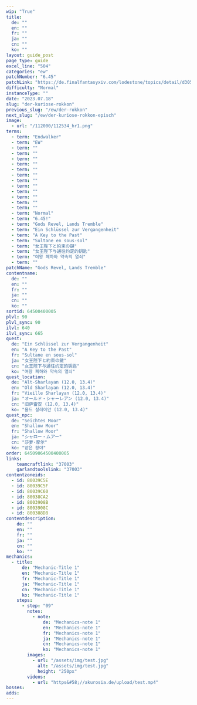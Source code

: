 ```yaml
---
wip: "True"
title:
  de: ""
  en: ""
  fr: ""
  ja: ""
  cn: ""
  ko: ""
layout: guide_post
page_type: guide
excel_line: "504"
categories: "ew"
patchNumber: "6.45"
patchLink: "https://de.finalfantasyxiv.com/lodestone/topics/detail/d305b474ca372f16a4bf7449bd2725b4e14a01dc"
difficulty: "Normal"
instanceType: ""
date: "2023.07.18"
slug: "der-kuriose-rokkon"
previous_slug: "/ew/der-rokkon"
next_slug: "/ew/der-kuriose-rokkon-episch"
image:
  - url: "/112000/112534_hr1.png"
terms:
  - term: "Endwalker"
  - term: "EW"
  - term: ""
  - term: ""
  - term: ""
  - term: ""
  - term: ""
  - term: ""
  - term: ""
  - term: ""
  - term: ""
  - term: ""
  - term: ""
  - term: ""
  - term: "Normal"
  - term: "6.45!"
  - term: "Gods Revel, Lands Tremble"
  - term: "Ein Schlüssel zur Vergangenheit"
  - term: "A Key to the Past"
  - term: "Sultane en sous-sol"
  - term: "女王陛下と約束の鍵"
  - term: "女王陛下与通往约定的钥匙"
  - term: "여왕 폐하와 약속의 열쇠"
  - term: ""
patchName: "Gods Revel, Lands Tremble"
contentname:
  de: ""
  en: ""
  fr: ""
  ja: ""
  cn: ""
  ko: ""
sortid: 64500400005
plvl: 90
plvl_sync: 90
ilvl: 640
ilvl_sync: 665
quest:
  de: "Ein Schlüssel zur Vergangenheit"
  en: "A Key to the Past"
  fr: "Sultane en sous-sol"
  ja: "女王陛下と約束の鍵"
  cn: "女王陛下与通往约定的钥匙"
  ko: "여왕 폐하와 약속의 열쇠"
quest_location:
  de: "Alt-Sharlayan (12.0, 13.4)"
  en: "Old Sharlayan (12.0, 13.4)"
  fr: "Vieille Sharlayan (12.0, 13.4)"
  ja: "オールド・シャーレアン (12.0, 13.4)"
  cn: "旧萨雷安 (12.0, 13.4)"
  ko: "올드 샬레이안 (12.0, 13.4)"
quest_npc:
  de: "Seichtes Moor"
  en: "Shallow Moor"
  fr: "Shallow Moor"
  ja: "シャロー・ムアー"
  cn: "莎萝·摩尔"
  ko: "얕은 황야"
order: 64509064500400005
links:
    teamcraftlink: "37003"
    garlandtoolslink: "37003"
contentzoneids:
  - id: 80039C5E
  - id: 80039C5F
  - id: 80039C60
  - id: 80038CA2
  - id: 8003908B
  - id: 8003908C
  - id: 800388D8
contentdescription:
    de: ""
    en: ""
    fr: ""
    ja: ""
    cn: ""
    ko: ""
mechanics:
  - title:
      de: "Mechanic-Title 1"
      en: "Mechanic-Title 1"
      fr: "Mechanic-Title 1"
      ja: "Mechanic-Title 1"
      cn: "Mechanic-Title 1"
      ko: "Mechanic-Title 1"
    steps:
      - step: "09"
        notes:
          - note:
              de: "Mechanics-note 1"
              en: "Mechanics-note 1"
              fr: "Mechanics-note 1"
              ja: "Mechanics-note 1"
              cn: "Mechanics-note 1"
              ko: "Mechanics-note 1"
        images:
          - url: "/assets/img/test.jpg"
            alt: "/assets/img/test.jpg"
            height: "250px"
        videos:
          - url: "https&#58;//akurosia.de/upload/test.mp4"
bosses:
adds:
---
```

